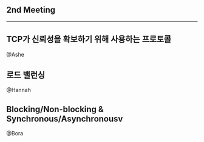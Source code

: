 ## 2nd Meeting
---
## TCP가 신뢰성을 확보하기 위해 사용하는 프로토콜
@Ashe


## 로드 밸런싱
@Hannah


## Blocking/Non-blocking & Synchronous/Asynchronousv
@Bora
